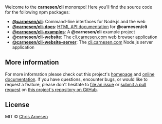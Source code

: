 Welcome to the **carnesen/cli** monorepo! Here you'll find the source code for the following npm packages:
- [**@carnesen/cli**](main): Command-line interfaces for Node.js and the web
- [**@carnesen/cli-docs**](main): [HTML API documentation](https://cli.carnesen.com/docs) for **@carnesen/cli**
- [**@carnesen/cli-examples**](examples): A **@carnesen/cli** example project
- [**@carnesen/cli-website**](website): The [cli.carnesen.com](https://cli.carnesen.com) web browser application
- [**@carnesen/cli-website-server**](website-server): The [cli.carnesen.com](https://cli.carnesen.com) Node.js server application

## More information
For more information please check out this project's [homepage](https://cli.carnesen.com) and [online documentation](https://cli.carnesen.com/docs). If you have questions, encounter bugs, or would like to request a feature, please don't hesitate to [file an issue](https://github.com/carnesen/cli/issues/new) or [submit a pull request](https://github.com/carnesen/cli/compare) on [this project's repository on GitHub](https://github.com/carnesen/cli).

## License
MIT © [Chris Arnesen](https://www.carnesen.com)

